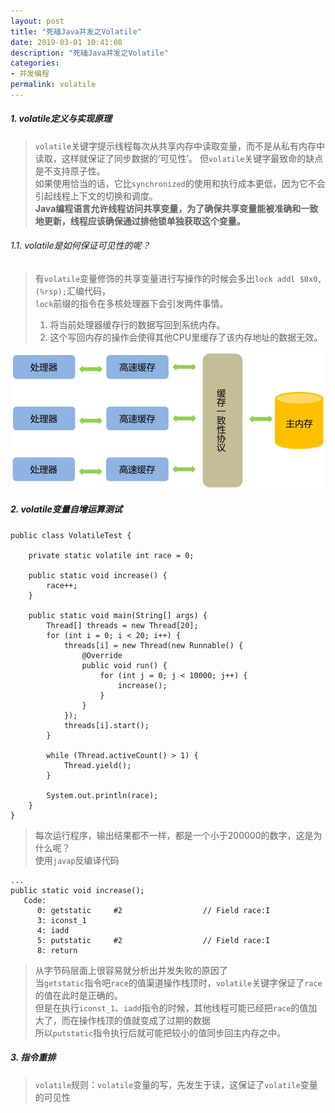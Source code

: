 ```yaml
---
layout: post
title: "死磕Java并发之Volatile"
date: 2019-03-01 10:41:08
description: "死磕Java并发之Volatile"
categories:
- 并发编程
permalink: volatile
---
```


##### 1. volatile定义与实现原理
> `volatile`关键字提示线程每次从共享内存中读取变量，而不是从私有内存中读取，这样就保证了同步数据的‘可见性’。
> 但`volatile`关键字最致命的缺点是不支持原子性。   
> 如果使用恰当的话，它比`synchronized`的使用和执行成本更低，因为它不会引起线程上下文的切换和调度。  
> **Java编程语言允许线程访问共享变量，为了确保共享变量能被准确和一致地更新，线程应该确保通过排他锁单独获取这个变量。**  

###### 1.1. volatile是如何保证可见性的呢？
> 有`volatile`变量修饰的共享变量进行写操作的时候会多出`lock addl $0x0,(%rsp);`汇编代码，  
> `lock`前缀的指令在多核处理器下会引发两件事情。  
> 1) 将当前处理器缓存行的数据写回到系统内存。  
> 2) 这个写回内存的操作会使得其他CPU里缓存了该内存地址的数据无效。  

![](/assets/img/缓存一致性协议.jpg)

##### 2. volatile变量自增运算测试
```vim
public class VolatileTest {

    private static volatile int race = 0;

    public static void increase() {
        race++;
    }

    public static void main(String[] args) {
        Thread[] threads = new Thread[20];
        for (int i = 0; i < 20; i++) {
            threads[i] = new Thread(new Runnable() {
                @Override
                public void run() {
                    for (int j = 0; j < 10000; j++) {
                        increase();
                    }
                }
            });
            threads[i].start();
        }

        while (Thread.activeCount() > 1) {
            Thread.yield();
        }

        System.out.println(race);
    }
}
```
> 每次运行程序，输出结果都不一样，都是一个小于200000的数字，这是为什么呢？  
> 使用`javap`反编译代码  

```vim
...
public static void increase();
   Code:
      0: getstatic     #2                  // Field race:I
      3: iconst_1
      4: iadd
      5: putstatic     #2                  // Field race:I
      8: return
```
> 从字节码层面上很容易就分析出并发失败的原因了  
> 当`getstatic`指令吧`race`的值渠道操作栈顶时，`volatile`关键字保证了`race`的值在此时是正确的。  
> 但是在执行`iconst_1`、`iadd`指令的时候，其他线程可能已经把`race`的值加大了，而在操作栈顶的值就变成了过期的数据  
> 所以`putstatic`指令执行后就可能把较小的值同步回主内存之中。

##### 3. 指令重排
> `volatile`规则：`volatile`变量的写，先发生于读，这保证了`volatile`变量的可见性
